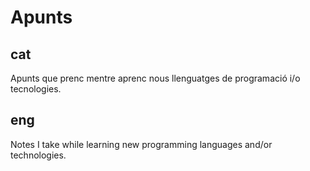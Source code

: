 # Apunts

## cat
Apunts que prenc mentre aprenc nous llenguatges de programació i/o tecnologies.

## eng
Notes I take while learning new programming languages and/or technologies.
